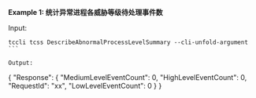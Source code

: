**Example 1: 统计异常进程各威胁等级待处理事件数**



Input: 

```
tccli tcss DescribeAbnormalProcessLevelSummary --cli-unfold-argument ```

Output: 
```
{
    "Response": {
        "MediumLevelEventCount": 0,
        "HighLevelEventCount": 0,
        "RequestId": "xx",
        "LowLevelEventCount": 0
    }
}
```

